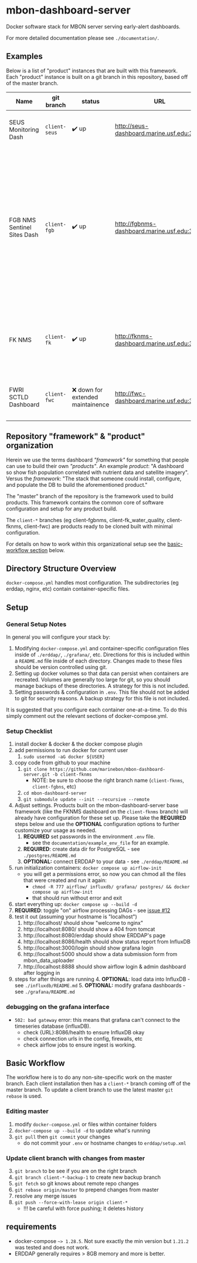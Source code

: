 # mbon-dashboard-server

Docker software stack for MBON server serving early-alert dashboards.

For more detailed documentation please see `./documentation/`.

## Examples
Below is a list of "product" instances that are built with this framework.
Each "product" instance is built on a git branch in this repository, based off of the master branch.

Name                        | git branch   | status | URL                                      | Description
--------------------------- | ------------ | ------ | -----------------------------------------| ------------
SEUS Monitoring Dash        | `client-seus` | :heavy_check_mark: up | http://seus-dashboard.marine.usf.edu:3000 | Cram in tons of data from MBON, NERRS, & GR NMS.
FGB NMS Sentinel Sites Dash | `client-fgb` | :heavy_check_mark: up     | http://fgbnms-dashboard.marine.usf.edu:3000 | Monitoring a ring of sites around the Flower Garden Banks National Marine Sanctuary where anomalously high values of chlorophyll-a concentration, for example, can be detected from satellite imagery before reaching the reefs.
FK NMS                      | `client-fk`  | :heavy_check_mark: up | http://fknms-dashboard.marine.usf.edu:3000 | Monitoring of satellite, bouy, & river discharge data around the Florida Keys National Marine Sanctuary.
FWRI SCTLD Dashboard        | `client-fwc` | :x: down for extended maintainence | http://fwc-dashboard.marine.usf.edu:3000 | Monitoring the spread of stony coral tissue loss disease in the Florida Keys.


## Repository "framework" & "product" organization
Herein we use the terms dashboard *"framework"* for something that people can use to build their own *"products"*.
An example *product*: "A dashboard so show fish population correlated with nutrient data and satellite imagery".
Versus the *framework*: "The stack that someone could install, configure, and populate the DB to build the aforementioned product."

The "master" branch of the repository is the framework used to build products.
This framework contains the common core of software configuration and setup for any product build.

The `client-*` branches (eg client-fgbnms, client-fk_water_quality, client-fknms, client-fwc) are products ready to be cloned built with minimal configuration.

For details on how to work within this organizational setup see the [basic-workflow section](https://github.com/marinebon/mbon-dashboard-server#basic-workflow) below.

## Directory Structure Overview
`docker-compose.yml` handles most configuration.
The subdirectories (eg erddap, nginx, etc) contain container-specific files.

## Setup
### General Setup Notes
In general you will configure your stack by:
1. Modifying `docker-compose.yml` and container-specific configuration files inside of `./erddap/`, `./grafana/`, etc.
    Directions for this is included within a `README.md` file inside of each directory.
    Changes made to these files should be version controlled using git.
2. Setting up docker volumes so that data can persist when containers are recreated.
    Volumes are generally too large for git, so you should manage backups of these directories.
    A strategy for this is not included.
3. Setting passwords & configuration in `.env`.
    This file should not be added to git for security reasons.
    A backup strategy for this file is not included.

It is suggested that you configure each container one-at-a-time.
To do this simply comment out the relevant sections of docker-compose.yml.

### Setup Checklist
1. install docker & docker & the docker compose plugin
2. add permissions to run docker for current user
    1. `sudo usermod -aG docker ${USER}`
3. copy code from github to your machine
    1. `git clone https://github.com/marinebon/mbon-dashboard-server.git -b client-fknms`
       * NOTE: be sure to choose the right branch name (`client-fknms`, `client-fgbns`, etc)
    1. `cd mbon-dashboard-server`
    2. `git submodule update --init --recursive --remote`
5. Adjust settings. Products built on the mbon-dashboard-server base framework (like the FKNMS dashboard on the `client-fknms` branch) will already have configuration for these set up. Please take the **REQUIRED** steps below and use the **OPTIONAL** configuration options to further customize your usage as needed.
    1. **REQUIRED** set passwords in the environment `.env` file.
        * see the `documentation/example_env_file` for an example.
    2. **REQUIRED**: create data dir for PostgreSQL - see `./postgres/README.md`
    3. **OPTIONAL:** connect ERDDAP to your data - see `./erddap/README.md`
6. run initialization containers: `docker compose up airflow-init`
   * you will get a permissions error, so now you can chmod all the files that were created and run it again:
       * `chmod -R 777 airflow/ influxdb/ grafana/ postgres/ && docker compose up airflow-init`
       * that should run without error and exit 
7. start everything up: `docker compose up --build -d`
8. **REQUIRED**: toggle "on" airflow processing DAGs - see [issue #12](https://github.com/marinebon/mbon-dashboard-server/issues/12)
9. test it out (assuming your hostname is "localhost")
    1. http://localhost/ should show "welcome to nginx"
    2. http://localhost:8080/ should show a 404 from tomcat
    3. http://localhost:8080/erddap should show ERDDAP's page
    4. http://localhost:8086/health should show status report from InfluxDB
    5. http://localhost:3000/login should show grafana login
    6. http://localhost:5000 should show a data submission form from mbon_data_uploader
    7. http://localhost:8888 should show airflow login & admin dashboard after logging in
1. steps for after things are running
    4. **OPTIONAL**: load data into InfluxDB - see `./influxdb/README.md`
    5. **OPTIONAL:** modify grafana dashboards - see `./grafana/README.md`

### debugging on the grafana interface
* `502: bad gateway` error: this means that grafana can't connect to the timeseries database (influxDB).
    * check {URL}:8086/health to ensure InfluxDB okay
    * check connection urls in the config, firewalls, etc 
    * check airflow jobs to ensure ingest is working.

## Basic Workflow
The workflow here is to do any non-site-specific work on the master branch.
Each client installation then has a `client-*` branch coming off of the master branch.
To update a client branch to use the latest master `git rebase` is used.

### Editing master
1. modify `docker-compose.yml` or files within container folders
2. `docker-compose up --build -d` to update what's running
3. `git pull` then `git commit` your changes
    * do not commit your `.env` or hostname changes to `erddap/setup.xml`

### Update client branch with changes from master
3. `git branch` to be see if you are on the right branch
4. `git branch client-*-backup-1` to create new backup branch
5. `git fetch` so git knows about remote repo changes
6. `git rebase origin/master` to prepend changes from master
7. resolve any merge issues
8. `git push --force-with-lease origin client-*`  
    * !!! be careful with force pushing; it deletes history

## requirements
* docker-compose `~> 1.28.5`. Not sure exactly the min version but `1.21.2` was tested and does not work.
* ERDDAP generally requires > 8GB memory and more is better.

